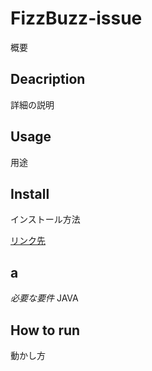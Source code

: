 # FizzBuzz-issue

概要

## Deacription
詳細の説明

## Usage
用途

## Install
インストール方法  

[リンク先](https://wa3.i-3-i.info/word18535.html)

## a
*必要な要件*
JAVA

## How to run
動かし方

